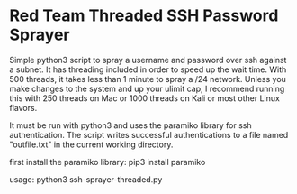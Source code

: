 # Red Team Threaded SSH Password Sprayer


Simple python3 script to spray a username and password over ssh against a subnet. It has threading included in order to speed up the wait time. With 500 threads, it takes less than 1 minute to spray a /24 network. Unless you make changes to the system and up your ulimit cap, I recommend running this with 250 threads on Mac or 1000 threads on Kali or most other Linux flavors. 

It must be run with python3 and uses the paramiko library for ssh authentication. The script writes successful authentications to a file named "outfile.txt" in the current working directory.

first install the paramiko library:
pip3 install paramiko

usage:
python3 ssh-sprayer-threaded.py
